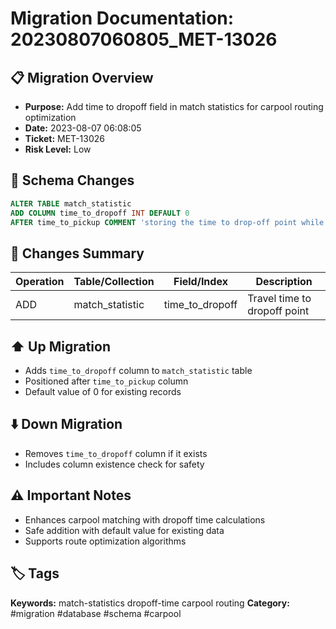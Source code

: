 # Migration Documentation: 20230807060805_MET-13026

## 📋 Migration Overview
- **Purpose:** Add time to dropoff field in match statistics for carpool routing optimization
- **Date:** 2023-08-07 06:08:05
- **Ticket:** MET-13026
- **Risk Level:** Low

## 🔧 Schema Changes
```sql
ALTER TABLE match_statistic 
ADD COLUMN time_to_dropoff INT DEFAULT 0 
AFTER time_to_pickup COMMENT 'storing the time to drop-off point while matching';
```

## 📝 Changes Summary
| Operation | Table/Collection | Field/Index | Description |
|-----------|-----------------|-------------|-------------|
| ADD | match_statistic | time_to_dropoff | Travel time to dropoff point |

## ⬆️ Up Migration
- Adds `time_to_dropoff` column to `match_statistic` table
- Positioned after `time_to_pickup` column
- Default value of 0 for existing records

## ⬇️ Down Migration
- Removes `time_to_dropoff` column if it exists
- Includes column existence check for safety

## ⚠️ Important Notes
- Enhances carpool matching with dropoff time calculations
- Safe addition with default value for existing data
- Supports route optimization algorithms

## 🏷️ Tags
**Keywords:** match-statistics dropoff-time carpool routing
**Category:** #migration #database #schema #carpool
